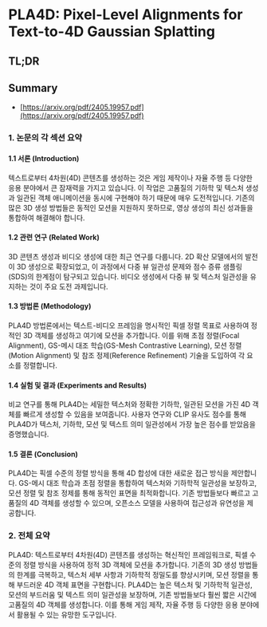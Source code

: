 # PLA4D: Pixel-Level Alignments for Text-to-4D Gaussian Splatting
## TL;DR
## Summary
- [https://arxiv.org/pdf/2405.19957.pdf](https://arxiv.org/pdf/2405.19957.pdf)

### 1. 논문의 각 섹션 요약

#### 1.1 서론 (Introduction)
텍스트로부터 4차원(4D) 콘텐츠를 생성하는 것은 게임 제작이나 자율 주행 등 다양한 응용 분야에서 큰 잠재력을 가지고 있습니다. 이 작업은 고품질의 기하학 및 텍스처 생성과 일관된 객체 애니메이션을 동시에 구현해야 하기 때문에 매우 도전적입니다. 기존의 많은 3D 생성 방법들은 동적인 모션을 지원하지 못하므로, 영상 생성의 최신 성과들을 통합하여 해결해야 합니다.

#### 1.2 관련 연구 (Related Work)
3D 콘텐츠 생성과 비디오 생성에 대한 최근 연구를 다룹니다. 2D 확산 모델에서의 발전이 3D 생성으로 확장되었고, 이 과정에서 다중 뷰 일관성 문제와 점수 증류 샘플링(SDS)의 한계점이 탐구되고 있습니다. 비디오 생성에서 다중 뷰 및 텍스처 일관성을 유지하는 것이 주요 도전 과제입니다.

#### 1.3 방법론 (Methodology)
PLA4D 방법론에서는 텍스트-비디오 프레임을 명시적인 픽셀 정렬 목표로 사용하여 정적인 3D 객체를 생성하고 여기에 모션을 추가합니다. 이를 위해 초점 정렬(Focal Alignment), GS-메시 대조 학습(GS-Mesh Contrastive Learning), 모션 정렬(Motion Alignment) 및 참조 정제(Reference Refinement) 기술을 도입하여 각 요소를 정렬합니다.

#### 1.4 실험 및 결과 (Experiments and Results)
비교 연구를 통해 PLA4D는 세밀한 텍스처와 정확한 기하학, 일관된 모션을 가진 4D 객체를 빠르게 생성할 수 있음을 보여줍니다. 사용자 연구와 CLIP 유사도 점수를 통해 PLA4D가 텍스처, 기하학, 모션 및 텍스트 의미 일관성에서 가장 높은 점수를 받았음을 증명했습니다.

#### 1.5 결론 (Conclusion)
PLA4D는 픽셀 수준의 정렬 방식을 통해 4D 합성에 대한 새로운 접근 방식을 제안합니다. GS-메시 대조 학습과 초점 정렬을 통합하여 텍스처와 기하학적 일관성을 보장하고, 모션 정렬 및 참조 정제를 통해 동적인 표면을 최적화합니다. 기존 방법들보다 빠르고 고품질의 4D 객체를 생성할 수 있으며, 오픈소스 모델을 사용하여 접근성과 유연성을 제공합니다.

### 2. 전체 요약

PLA4D: 텍스트로부터 4차원(4D) 콘텐츠를 생성하는 혁신적인 프레임워크로, 픽셀 수준의 정렬 방식을 사용하여 정적 3D 객체에 모션을 추가합니다. 기존의 3D 생성 방법들의 한계를 극복하고, 텍스처 세부 사항과 기하학적 정밀도를 향상시키며, 모션 정렬을 통해 부드러운 4D 객체 표면을 구현합니다. PLA4D는 높은 텍스처 및 기하학적 일관성, 모션의 부드러움 및 텍스트 의미 일관성을 보장하며, 기존 방법들보다 훨씬 짧은 시간에 고품질의 4D 객체를 생성합니다. 이를 통해 게임 제작, 자율 주행 등 다양한 응용 분야에서 활용될 수 있는 유망한 도구입니다.
